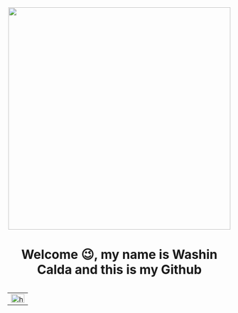 <div id="header" align="center">
    <img src="https://mir-s3-cdn-cf.behance.net/project_modules/max_1200/5dccaf139668821.623369988a107.gif" width="500"/>
    <h1  class="page_title" align="center">Welcome 😉, my name is Washin Calda and this is my Github </h1>
  </div>
  <table align="right">
<tr>
<td>
<a href="https://www.linkedin.com/in/washington-calda-796171226/" target="blank"><img align="center" src="https://raw.githubusercontent.com/rahuldkjain/github-profile-readme-generator/master/src/images/icons/Social/linked-in-alt.svg" alt="https://www.linkedin.com/in/washington-calda-796171226/" height="20" width="30" /></a>
</td>
</tr>
</table>